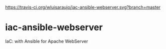 https://travis-ci.org/wluisaraujo/iac-ansible-webserver.svg?branch=master
# iac-ansible-webserver
IaC: with Ansible for Apache WebServer
